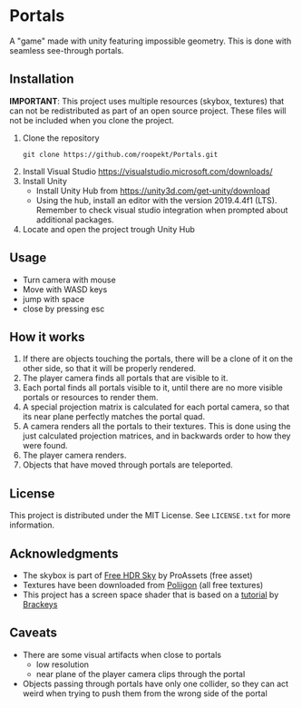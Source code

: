 # Portals 

A "game" made with unity featuring impossible geometry. This is done with seamless see-through portals.

## Installation 

__IMPORTANT__: This project uses multiple resources (skybox, textures) that can not be redistributed as part of an open source project.
These files will not be included when you clone the project.

 1. Clone the repository
	```shell
	git clone https://github.com/roopekt/Portals.git
	```
2. Install Visual Studio
	https://visualstudio.microsoft.com/downloads/
3. Install Unity
	- Install Unity Hub from https://unity3d.com/get-unity/download
	- Using the hub, install  an editor with the version 2019.4.4f1 (LTS). Remember to check visual studio integration when prompted about additional packages.
4. Locate and open the project trough Unity Hub

## Usage 

 - Turn camera with mouse
 - Move with WASD keys
 - jump with space
 - close by pressing esc

## How it works 

1. If there are objects touching the portals, there will be a clone of it on the other side, so that it will be properly rendered.
2. The player camera finds all portals that are visible to it.
3. Each portal finds all portals visible to it, until there are no more visible portals or resources to render them.
4. A special projection matrix is calculated for each portal camera, so that its near plane perfectly matches the portal quad.
5. A camera renders all the portals to their textures. This is done using the just calculated projection matrices, and in backwards order to how they were found.
6. The player camera renders.
7. Objects that have moved through portals are teleported.

## License 

This project is distributed under the MIT License. See `LICENSE.txt` for more information.

## Acknowledgments 

- The skybox is part of [Free HDR Sky](https://assetstore.unity.com/packages/2d/textures-materials/sky/free-hdr-sky-61217) by ProAssets (free asset)
- Textures have been downloaded from [Poliigon](https://www.poliigon.com/) (all free textures)
- This project has a screen space shader that is based on a [tutorial](https://www.youtube.com/watch?v=cuQao3hEKfs) by [Brackeys](https://www.youtube.com/channel/UCYbK_tjZ2OrIZFBvU6CCMiA)

## Caveats

- There are some visual artifacts when close to portals
	- low resolution
	- near plane of the player camera clips through the portal
- Objects passing through portals have only one collider, so they can act weird when trying to push them from the wrong side of the portal
